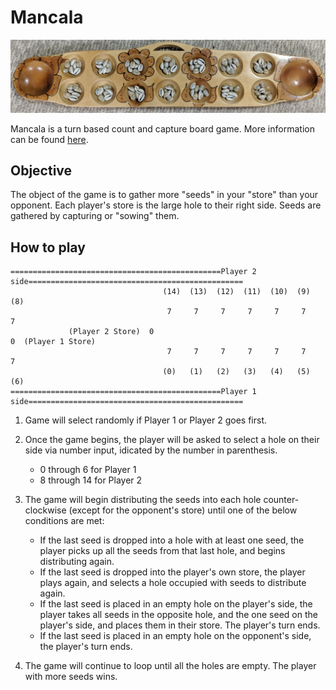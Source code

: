 # Mancala

![Mancala Board](https://github.com/csbolivar1/Mancala/blob/master/Images/MancalaBoard.jpg)

Mancala is a turn based count and capture board game. More information can be found [here](https://en.wikipedia.org/wiki/Mancala "Mancala Wiki").

## Objective
The object of the game is to gather more "seeds" in your "store" than your opponent. Each player's store is the large hole to their right side. 
Seeds are gathered by capturing or "sowing" them.

## How to play 
```
===============================================Player 2 side================================================
                                  (14)  (13)  (12)  (11)  (10)  (9)   (8)                              
                                   7     7     7     7     7     7     7
             (Player 2 Store)  0                                           0  (Player 1 Store)
                                   7     7     7     7     7     7     7
                                  (0)   (1)   (2)   (3)   (4)   (5)   (6)
===============================================Player 1 side================================================
```
1. Game will select randomly if Player 1 or Player 2 goes first.

2. Once the game begins, the player will be asked to select a hole on their side via number input, idicated by the number in parenthesis.
	* 0 through 6 for Player 1
   	* 8 through 14 for Player 2

3. The game will begin distributing the seeds into each hole counter-clockwise (except for the opponent's store) until one of the below conditions are met:

    * If the last seed is dropped into a hole with at least one seed, the player picks up all the seeds from that last hole, and begins distributing again.
	* If the last seed is dropped into the player's own store, the player plays again, and selects a hole
		occupied with seeds to distribute again.
	* If the last seed is placed in an empty hole on the player's side, the player takes all seeds in the opposite 
		hole, and the one seed on the player's side, and places them in their store. The player's turn ends.
	* If the last seed is placed in an empty hole on the opponent's side, the player's turn ends.
	
4. The game will continue to loop until all the holes are empty. The player with more seeds wins.
